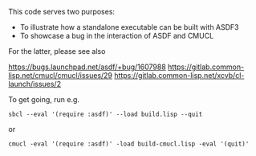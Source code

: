 This code serves two purposes:

 - To illustrate how a standalone executable can be built with ASDF3
 - To showcase a bug in the interaction of ASDF and CMUCL

For the latter, please see also

  https://bugs.launchpad.net/asdf/+bug/1607988
  https://gitlab.common-lisp.net/cmucl/cmucl/issues/29
  https://gitlab.common-lisp.net/xcvb/cl-launch/issues/2

To get going, run e.g.

```shell
sbcl --eval '(require :asdf)' --load build.lisp --quit
```

or
```shell
cmucl -eval '(require :asdf)' -load build-cmucl.lisp -eval '(quit)'
```
